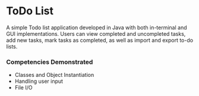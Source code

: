 # ToDo List
A simple Todo list application developed in Java with both in-terminal and GUI implementations. Users can view completed and uncompleted tasks, add new tasks, mark tasks as completed, as well as import and export to-do lists.

### Competencies Demonstrated
- Classes and Object Instantiation
- Handling user input
- File I/O
